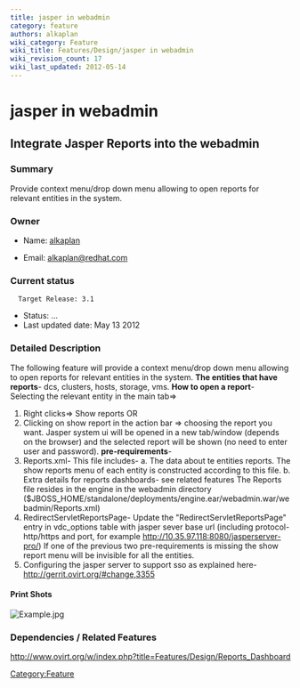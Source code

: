 ```yaml
---
title: jasper in webadmin
category: feature
authors: alkaplan
wiki_category: Feature
wiki_title: Features/Design/jasper in webadmin
wiki_revision_count: 17
wiki_last_updated: 2012-05-14
---
```


# jasper in webadmin

## Integrate Jasper Reports into the webadmin

### Summary

Provide context menu/drop down menu allowing to open reports for relevant entities in the system.

### Owner

*   Name: [ alkaplan](User:MyUser)

<!-- -->

*   Email: <alkaplan@redhat.com>

### Current status

      Target Release: 3.1

*   Status: ...
*   Last updated date: May 13 2012

### Detailed Description

The following feature will provide a context menu/drop down menu allowing to open reports for relevant entities in the system.
 **The entities that have reports**- dcs, clusters, hosts, storage, vms.
**How to open a report**- Selecting the relevant entity in the main tab=>
 1. Right clicks=> Show reports
 OR
 2. Clicking on show report in the action bar
 => choosing the report you want.
 Jasper system ui will be opened in a new tab/window (depends on the browser) and the selected report will be shown (no need to enter user and password).
**pre-requirements**-
1. Reports.xml- This file includes-
a. The data about te entities reports. The show reports menu of each entity is constructed according to this file.
b. Extra details for reports dashboards- see related features
The Reports file resides in the engine in the webadmin directory ($JBOSS_HOME/standalone/deployments/engine.ear/webadmin.war/webadmin/Reports.xml)
2. RedirectServletReportsPage- Update the "RedirectServletReportsPage" entry in vdc_options table with jasper sever base url (including protocol-http/https and port, for example <http://10.35.97.118:8080/jasperserver-pro/>)
 If one of the previous two pre-requirements is missing the show report menu will be invisible for all the entities.
 3. Configuring the jasper server to support sso as explained here- <http://gerrit.ovirt.org/#change,3355>

#### Print Shots

![](Example.jpg "Example.jpg")

### Dependencies / Related Features

<http://www.ovirt.org/w/index.php?title=Features/Design/Reports_Dashboard>

<Category:Feature>

